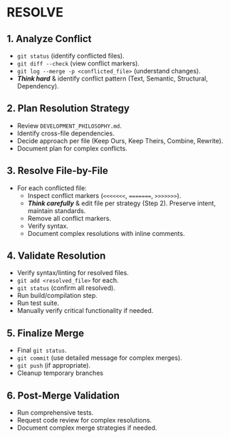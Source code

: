 # RESOLVE

## 1. Analyze Conflict
- `git status` (identify conflicted files).
- `git diff --check` (view conflict markers).
- `git log --merge -p <conflicted_file>` (understand changes).
- ***Think hard*** & identify conflict pattern (Text, Semantic, Structural, Dependency).

## 2. Plan Resolution Strategy
- Review `DEVELOPMENT_PHILOSOPHY.md`.
- Identify cross-file dependencies.
- Decide approach per file (Keep Ours, Keep Theirs, Combine, Rewrite).
- Document plan for complex conflicts.

## 3. Resolve File-by-File
- For each conflicted file:
    - Inspect conflict markers (`<<<<<<<`, `=======`, `>>>>>>>`).
    - ***Think carefully*** & edit file per strategy (Step 2). Preserve intent, maintain standards.
    - Remove all conflict markers.
    - Verify syntax.
    - Document complex resolutions with inline comments.

## 4. Validate Resolution
- Verify syntax/linting for resolved files.
- `git add <resolved_file>` for each.
- `git status` (confirm all resolved).
- Run build/compilation step.
- Run test suite.
- Manually verify critical functionality if needed.

## 5. Finalize Merge
- Final `git status`.
- `git commit` (use detailed message for complex merges).
- `git push` (if appropriate).
- Cleanup temporary branches

## 6. Post-Merge Validation
- Run comprehensive tests.
- Request code review for complex resolutions.
- Document complex merge strategies if needed.

